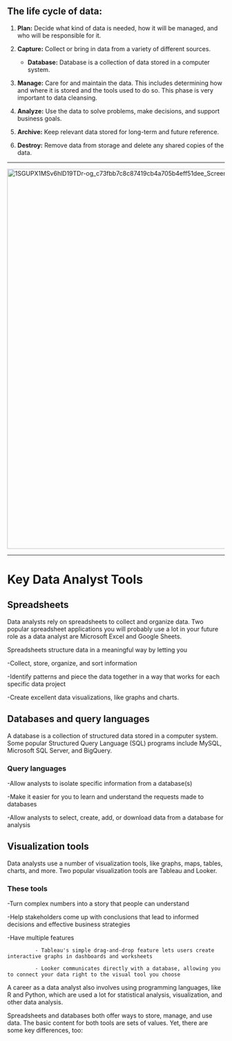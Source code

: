 ## The life cycle of data: 

1. **Plan:** Decide what kind of data is needed, how it will be managed, and who will be responsible for it.
  
2. **Capture:** Collect or bring in data from a variety of different sources.
   - **Database:** Database is a collection of data stored in a computer system.
  
3. **Manage:** Care for and maintain the data. This includes determining how and where it is stored and the tools used to do so. This phase is very important to data cleansing.

4. **Analyze:** Use the data to solve problems, make decisions, and support business goals.

5. **Archive:** Keep relevant data stored for long-term and future reference.

6. **Destroy:** Remove data from storage and delete any shared copies of the data.

---

<img width="879" alt="1SGUPX1MSv6hlD19TDr-og_c73fbb7c8c87419cb4a705b4eff51dee_Screen-Shot-2021-03-17-at-5 38 27-PM" src="https://user-images.githubusercontent.com/52907747/187164877-2348a789-8a2b-4ca3-aaf1-08c764181c81.png">

---

# Key Data Analyst Tools

## Spreadsheets

Data analysts rely on spreadsheets to collect and organize data. Two popular spreadsheet applications you will probably use a lot in your future role as a data analyst are Microsoft Excel and Google Sheets. 

Spreadsheets structure data in a meaningful way by letting you 

  -Collect, store, organize, and sort information

  -Identify patterns and piece the data together in a way that works for each specific data project

  -Create excellent data visualizations, like graphs and charts. 

## Databases and query languages

A database is a collection of structured data stored in a computer system. Some popular Structured Query Language (SQL) programs include MySQL, Microsoft SQL Server, and BigQuery.

### Query languages 

-Allow analysts to isolate specific information from a database(s)

-Make it easier for you to learn and understand the requests made to databases

-Allow analysts to select, create, add, or download data from a database for analysis

## Visualization tools
Data analysts use a number of visualization tools, like graphs, maps, tables, charts, and more. Two popular visualization tools are Tableau and Looker.

### These tools 

-Turn complex numbers into a story that people can understand 

-Help stakeholders come up with conclusions that lead to informed decisions and effective business strategies  

-Have multiple features 

             - Tableau's simple drag-and-drop feature lets users create interactive graphs in dashboards and worksheets 

             - Looker communicates directly with a database, allowing you to connect your data right to the visual tool you choose 

A career as a data analyst also involves using programming languages, like R and Python, which are used a lot for statistical analysis, visualization, and other data analysis.

Spreadsheets and databases both offer ways to store, manage, and use data. The basic content for both tools are sets of values. Yet, there are some key differences, too:


